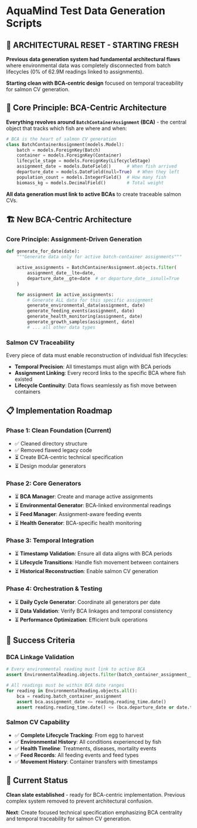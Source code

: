 # AquaMind Test Data Generation Scripts

## 🚨 **ARCHITECTURAL RESET - STARTING FRESH**

**Previous data generation system had fundamental architectural flaws** where environmental data was completely disconnected from batch lifecycles (0% of 62.9M readings linked to assignments).

**Starting clean with BCA-centric design** focused on temporal traceability for salmon CV generation.

## 🎯 **Core Principle: BCA-Centric Architecture**

**Everything revolves around `BatchContainerAssignment` (BCA)** - the central object that tracks which fish are where and when:

```python
# BCA is the heart of salmon CV generation
class BatchContainerAssignment(models.Model):
    batch = models.ForeignKey(Batch)
    container = models.ForeignKey(Container)
    lifecycle_stage = models.ForeignKey(LifecycleStage)
    assignment_date = models.DateField()      # When fish arrived
    departure_date = models.DateField(null=True)  # When they left
    population_count = models.IntegerField()  # How many fish
    biomass_kg = models.DecimalField()        # Total weight
```

**All data generation must link to active BCAs** to create traceable salmon CVs.

## 🏗️ **New BCA-Centric Architecture**

### **Core Principle: Assignment-Driven Generation**
```python
def generate_for_date(date):
    """Generate data only for active batch-container assignments"""

    active_assignments = BatchContainerAssignment.objects.filter(
        assignment_date__lte=date,
        departure_date__gte=date  # or departure_date__isnull=True
    )

    for assignment in active_assignments:
        # Generate ALL data for this specific assignment
        generate_environmental_data(assignment, date)
        generate_feeding_events(assignment, date)
        generate_health_monitoring(assignment, date)
        generate_growth_samples(assignment, date)
        # ... all other data types
```

### **Salmon CV Traceability**
Every piece of data must enable reconstruction of individual fish lifecycles:
- **Temporal Precision**: All timestamps must align with BCA periods
- **Assignment Linking**: Every record links to the specific BCA where fish existed
- **Lifecycle Continuity**: Data flows seamlessly as fish move between containers

## 📋 **Implementation Roadmap**

### **Phase 1: Clean Foundation (Current)**
- ✅ Cleaned directory structure
- ✅ Removed flawed legacy code
- ⏳ Create BCA-centric technical specification
- ⏳ Design modular generators

### **Phase 2: Core Generators**
- ⏳ **BCA Manager**: Create and manage active assignments
- ⏳ **Environmental Generator**: BCA-linked environmental readings
- ⏳ **Feed Manager**: Assignment-aware feeding events
- ⏳ **Health Generator**: BCA-specific health monitoring

### **Phase 3: Temporal Integration**
- ⏳ **Timestamp Validation**: Ensure all data aligns with BCA periods
- ⏳ **Lifecycle Transitions**: Handle fish movement between containers
- ⏳ **Historical Reconstruction**: Enable salmon CV generation

### **Phase 4: Orchestration & Testing**
- ⏳ **Daily Cycle Generator**: Coordinate all generators per date
- ⏳ **Data Validation**: Verify BCA linkages and temporal consistency
- ⏳ **Performance Optimization**: Efficient bulk operations

## 🎯 **Success Criteria**

### **BCA Linkage Validation**
```python
# Every environmental reading must link to active BCA
assert EnvironmentalReading.objects.filter(batch_container_assignment__isnull=True).count() == 0

# All readings must be within BCA date ranges
for reading in EnvironmentalReading.objects.all():
    bca = reading.batch_container_assignment
    assert bca.assignment_date <= reading.reading_time.date()
    assert reading.reading_time.date() <= (bca.departure_date or date.today())
```

### **Salmon CV Capability**
- ✅ **Complete Lifecycle Tracking**: From egg to harvest
- ✅ **Environmental History**: All conditions experienced by fish
- ✅ **Health Timeline**: Treatments, diseases, mortality events
- ✅ **Feed Records**: All feeding events and feed types
- ✅ **Movement History**: Container transfers with timestamps

## 📝 **Current Status**

**Clean slate established** - ready for BCA-centric implementation. Previous complex system removed to prevent architectural confusion.

**Next**: Create focused technical specification emphasizing BCA centrality and temporal traceability for salmon CV generation.
